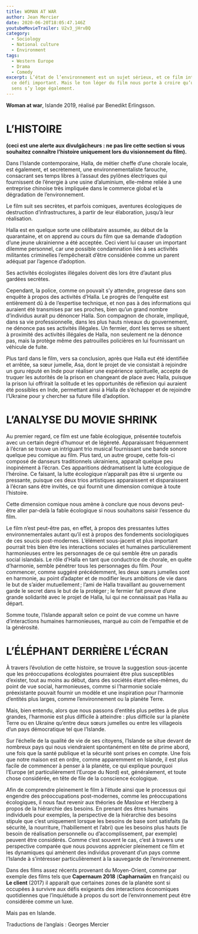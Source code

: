 ```yaml
---
title: WOMAN AT WAR
author: Jean Mercier
date: 2020-06-20T18:05:47.146Z
youtubeMovieTrailer: U2v3_jHrvBQ
category:
  - Sociology
  - National culture
  - Environment
tags:
  - Western Europe
  - Drama
  - Comedy
excerpt: L’état de l’environnement est un sujet sérieux, et ce film interpelle
  ce défi important. Mais le ton léger du film nous porte à croire qu’un autre
  sens s’y loge également.
---
```

**Woman at war**, Islande 2019, réalisé par Benedikt Erlingsson.

# L’HISTOIRE

**(ceci est une alerte aux divulgâcheurs : ne pas lire cette section si vous souhaitez connaître l’histoire uniquement lors du visionnement du film).**

Dans l’Islande contemporaine, Halla, de métier cheffe d’une chorale locale, est également, et secrètement, une environnementaliste farouche, consacrant ses temps libres à l’assaut des pylônes électriques qui fournissent de l’énergie à une usine d’aluminium, elle-même reliée à une entreprise chinoise très impliquée dans le commerce global et la dégradation de l’environnement.

Le film suit ses secrètes, et parfois comiques, aventures écologiques de destruction d’infrastructures, à partir de leur élaboration,  jusqu’à leur réalisation. 

Halla est en quelque sorte une célibataire assumée, au début de la quarantaine, et on apprend au cours du film que sa demande d’adoption d’une jeune ukrainienne a été acceptée. Ceci vient lui causer un important dilemme personnel, car une possible condamnation liée à ses activités militantes criminelles l’empêcherait d’être considérée comme un parent adéquat par l’agence d’adoption.

Ses activités écologistes illégales doivent dès lors être d’autant plus gardées secrètes.

Cependant, la police, comme on pouvait s’y attendre, progresse dans son enquête à propos des activités d’Halla. Le progrès de l’enquête est entièrement dû à de l’expertise technique, et non pas à des informations qui auraient été transmises par ses proches, bien qu’un grand nombre d’individus aurait pu dénoncer Halla. Son compagnon de chorale, impliqué, dans sa vie professionnelle, dans les plus hauts niveaux du gouvernement, ne dénonce pas ses activités illégales. Un fermier, dont les terres se situent à proximité des activités illégales de Halla, non seulement ne la dénonce pas, mais la protège même des patrouilles policières en lui fournissant un véhicule de fuite. 

Plus tard dans le film, vers sa conclusion, après que Halla eut été identifiée et arrêtée, sa sœur jumelle, Asa, dont le projet de vie consistait à rejoindre un guru réputé en Inde pour réaliser une expérience spirituelle, accepte de truquer les autorités de la prison en changeant de place avec Halla, puisque la prison lui offrirait la solitude et les opportunités de réflexion qui auraient été possibles en Inde, permettant ainsi à Halla de  s’échapper et de rejoindre l’Ukraine pour y chercher sa future fille d’adoption.

# L’ANALYSE DU MOVIE SHRINK

Au premier regard, ce film est une fable écologique, présentée toutefois avec un certain degré d’humour et de légèreté. Apparaissant fréquemment à l’écran se trouve un intriguant trio musical fournissant une bande sonore quelque peu comique au film. Plus tard, un autre groupe, cette fois-ci composé de danseurs traditionnels ukrainiens, apparaît quelque peu inopinément à l’écran. Ces apparitions dédramatisent la lutte écologique de l’héroïne. Ce faisant, la lutte écologique n’apparaît pas être si urgente ou pressante, puisque ces deux trios artistiques apparaissent et disparaissent à l’écran sans être invités, ce qui fournit une dimension comique à toute l’histoire.

Cette dimension comique nous amène à conclure que nous devons peut-être aller par-delà la fable écologique si nous souhaitons saisir l’essence du film.

Le film n’est peut-être pas, en effet, à propos des pressantes luttes environnementales autant qu’il est à propos des fondements sociologiques de ces soucis post-modernes. L’élément sous-jacent et plus important pourrait très bien être les interactions sociales et humaines particulièrement harmonieuses entre les personnages de ce qui semble être un paradis social islandais. Le rôle d’Halla en tant que conductrice de chorale, en quête d’harmonie, semble pénétrer tous les personnages du film. Pour commencer, comme suggéré précédemment, les deux sœurs jumelles sont en harmonie, au point d’adapter et de modifier leurs ambitions de vie dans le but de s’aider mutuellement ; l’ami de Halla travaillant au gouvernement garde le secret dans le but de la protéger ; le fermier fait preuve d’une grande solidarité avec le projet de Halla, lui qui ne connaissait pas Halla au départ. 

Somme toute, l’Islande apparaît selon ce point de vue comme un havre d’interactions humaines harmonieuses, marqué au coin de l’empathie et de la générosité. 

# L’ÉLÉPHANT DERRIÈRE L’ÉCRAN

À travers l’évolution de cette histoire, se trouve la suggestion sous-jacente que les préoccupations écologistes pourraient être plus susceptibles d’exister, tout au moins au début, dans des sociétés étant elles-mêmes, du point de vue social, harmonieuses, comme si l’harmonie sociale préexistante pouvait fournir un modèle et une inspiration pour l’harmonie d’entités plus larges, comme l’environnement ou la planète Terre. 

Mais, bien entendu, alors que nous passons d’entités plus petites à de plus grandes, l’harmonie est plus difficile à atteindre : plus difficile sur la planète Terre ou en Ukraine qu’entre deux sœurs jumelles ou entre les villageois d’un pays démocratique tel que l’Islande.

Sur l’échelle de la qualité de vie de ses citoyens, l’Islande se situe devant de nombreux pays qui nous viendraient spontanément en tête de prime abord, une fois que la santé publique et la sécurité sont prises en compte. 
Une fois que notre maison est en ordre, comme apparemment en Islande, il est plus facile de commencer à penser à la planète, ce qui explique pourquoi l’Europe (et particulièrement l’Europe du Nord) est, généralement, et toute chose considérée, en tête de file de la conscience écologique.

Afin de comprendre pleinement le film à l’étude ainsi que le processus qui engendre des préoccupations post-modernes, comme les préoccupations écologiques, il nous faut revenir aux théories de Maslow et Herzberg à propos de la hiérarchie des besoins. En prenant des êtres humains individuels pour exemples, la perspective de la hiérarchie des besoins stipule que c’est uniquement lorsque les besoins de base sont satisfaits (la sécurité, la nourriture, l’habillement et l’abri) que les besoins plus hauts (le besoin de réalisation personnelle ou d’accomplissement, par exemple) peuvent être considérés.
Comme c’est souvent le cas, c’est à travers une perspective comparée que nous pouvons apprécier pleinement ce film et les dynamiques qui amènent des individus provenant d’un pays comme  l’Islande à s’intéresser particulièrement à la sauvegarde de l’environnement.

Dans des films assez récents provenant du Moyen-Orient, comme par exemple des films tels que **Capernaum 2018** (**Capharnaüm** en français) ou **Le client** (2017)  il apparaît que certaines zones de la planète sont si occupées à survivre aux défis exigeants des interactions économiques quotidiennes que l’inquiétude à propos du sort de l’environnement peut être considérée comme un luxe.

Mais pas en Islande.

Traductions de l’anglais : Georges Mercier